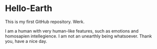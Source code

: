 # Hello-Earth
This is my first GitHub repository. Werk. 

I am a human with very human-like features, such as emotions and homosapien intellegience. I am not an unearthly being whatsoever. Thank you, have a nice day.

